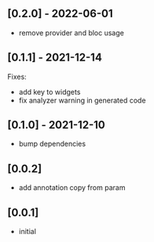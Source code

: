 ## [0.2.0] - 2022-06-01

- remove provider and bloc usage


## [0.1.1] - 2021-12-14

Fixes: 
- add key to widgets 
- fix analyzer warning in generated code

## [0.1.0] - 2021-12-10

- bump dependencies

## [0.0.2]

- add annotation copy from param

## [0.0.1]

- initial